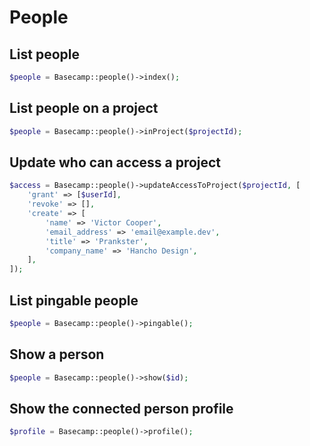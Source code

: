 # People

## List people

```php
$people = Basecamp::people()->index();
```

## List people on a project

```php
$people = Basecamp::people()->inProject($projectId);
```

## Update who can access a project

```php
$access = Basecamp::people()->updateAccessToProject($projectId, [
    'grant' => [$userId],
    'revoke' => [],
    'create' => [
        'name' => 'Victor Cooper',
        'email_address' => 'email@example.dev',
        'title' => 'Prankster',
        'company_name' => 'Hancho Design',
    ],
]);
```

## List pingable people

```php
$people = Basecamp::people()->pingable();
```

## Show a person

```php
$people = Basecamp::people()->show($id);
```

## Show the connected person profile

```php
$profile = Basecamp::people()->profile();
```
